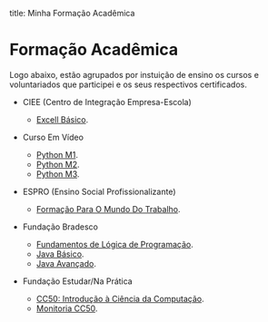 title: Minha Formação Acadêmica

# Formação Acadêmica

Logo abaixo, estão agrupados por instuição de ensino os cursos e voluntariados que participei e os seus respectivos certificados.

- CIEE (Centro de Integração Empresa-Escola)

  - [Excell Básico](./certs/ciee/excell-basico.pdf).

- Curso Em Vídeo

  - [Python M1](./certs/curso-em-video/python-m1.pdf).
  - [Python M2](./certs/curso-em-video/python-m2.pdf).
  - [Python M3](./certs/curso-em-video/python-m3.pdf).

- ESPRO (Ensino Social Profissionalizante)

  - [Formação Para O Mundo Do Trabalho](./certs/espro/formacao-para-o-mundo-do-trabalho.pdf).

- Fundação Bradesco

  - [Fundamentos de Lógica de Programação](./certs/fundacao-bradesco/fundamentos-de-logica-de-programacao.pdf).
  - [Java Básico](./certs/fundacao-bradesco/java-basico.pdf).
  - [Java Avançado](./certs/fundacao-bradesco/java-avancado.pdf).

- Fundação Estudar/Na Prática

  - [CC50: Introdução à Ciência da Computação](./certs/fundacao-estudar-na-pratica/cc50-introducao-a-ciencia-da-computacao.pdf).
  - [Monitoria CC50](./certs/fundacao-estudar-na-pratica/cc50-monitoria.pdf).
